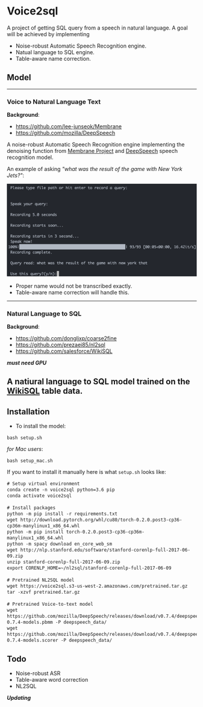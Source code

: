 # Voice2sql

A project of getting SQL query from a speech in natural language. A goal will be achieved by implementing
* Noise-robust Automatic Speech Recognition engine.
* Natual language to SQL engine.
* Table-aware name correction.

## Model
-----------------------------
### Voice to Natural Language Text
**Background**:
- https://github.com/lee-junseok/Membrane
- https://github.com/mozilla/DeepSpeech

A noise-robust Automatic Speech Recognition engine implementing the denoising function from [Membrane Project](https://github.com/lee-junseok/Membrane) and [DeepSpeech](https://github.com/mozilla/DeepSpeech) speech recognition model.

An example of asking *"what was the result of the game with New York Jets?"*:

![ASR Screen Shot](static/ASR_screen_shot.png)

- Proper name would not be transcribed exactly.
- Table-aware name correction will handle this.
-------------------------------------
### Natural Language to SQL
**Background**:
- https://github.com/donglixp/coarse2fine
- https://github.com/prezaei85/nl2sql
- https://github.com/salesforce/WikiSQL

***must need GPU***

A natiural language to SQL model trained on the [WikiSQL](https://github.com/salesforce/WikiSQL) table data.
------------------------------
## Installation
* To install the model:
```
bash setup.sh
```
*for Mac users*:
```
bash setup_mac.sh
```
If you want to install it manually here is what `setup.sh` looks like:
```
# Setup virtual environment
conda create -n voice2sql python=3.6 pip
conda activate voice2sql

# Install packages
python -m pip install -r requirements.txt
wget http://download.pytorch.org/whl/cu80/torch-0.2.0.post3-cp36-cp36m-manylinux1_x86_64.whl
python -m pip install torch-0.2.0.post3-cp36-cp36m-manylinux1_x86_64.whl
python -m spacy download en_core_web_sm
wget http://nlp.stanford.edu/software/stanford-corenlp-full-2017-06-09.zip
unzip stanford-corenlp-full-2017-06-09.zip
export CORENLP_HOME=~/nl2sql/stanford-corenlp-full-2017-06-09

# Pretrained NL2SQL model
wget https://voice2sql.s3-us-west-2.amazonaws.com/pretrained.tar.gz
tar -xzvf pretrained.tar.gz

# Pretrained Voice-to-text model
wget https://github.com/mozilla/DeepSpeech/releases/download/v0.7.4/deepspeech-0.7.4-models.pbmm -P deepspeech_data/
wget https://github.com/mozilla/DeepSpeech/releases/download/v0.7.4/deepspeech-0.7.4-models.scorer -P deepspeech_data/

```

## Todo


- Noise-robust ASR
- Table-aware word correction
- NL2SQL

***Updating***
